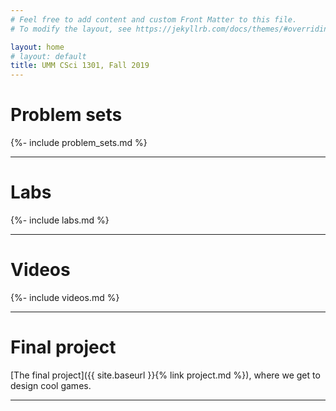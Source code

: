 ```yaml
---
# Feel free to add content and custom Front Matter to this file.
# To modify the layout, see https://jekyllrb.com/docs/themes/#overriding-theme-defaults

layout: home
# layout: default
title: UMM CSci 1301, Fall 2019
---
```


# Problem sets

{%- include problem_sets.md %}

<hr>

# Labs

{%- include labs.md %}

<hr>

# Videos

{%- include videos.md %}

<hr>

# Final project

[The final project]({{ site.baseurl }}{% link project.md %}), where we get
to design cool games.

<hr>
